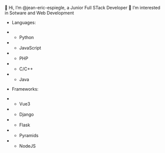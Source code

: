 👋 Hi, I’m @jean-eric-espiegle, a Junior Full STack Developer
👀 I’m interested in Sotware and Web Development
- Languages:
- - Python
- - JavaScript
- - PHP
- - C/C++
- - Java
  
- Frameworks:
- - Vue3
- - Django
- - Flask
- - Pyramids
- - NodeJS

<!---
jean-eric-espiegle/jean-eric-espiegle is a ✨ special ✨ repository because its `README.md` (this file) appears on your GitHub profile.
You can click the Preview link to take a look at your changes.
--->
